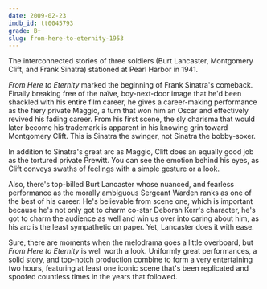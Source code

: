 ```yaml
---
date: 2009-02-23
imdb_id: tt0045793
grade: B+
slug: from-here-to-eternity-1953
---
```


The interconnected stories of three soldiers (Burt Lancaster, Montgomery Clift, and Frank Sinatra) stationed at Pearl Harbor in 1941.

_From Here to Eternity_ marked the beginning of Frank Sinatra's comeback. Finally breaking free of the naïve, boy-next-door image that he'd been shackled with his entire film career, he gives a career-making performance as the fiery private Maggio, a turn that won him an Oscar and effectively revived his fading career. From his first scene, the sly charisma that would later become his trademark is apparent in his knowing grin toward Montgomery Clift. This is Sinatra the swinger, not Sinatra the bobby-soxer.

In addition to Sinatra's great arc as Maggio, Clift does an equally good job as the tortured private Prewitt. You can see the emotion behind his eyes, as Clift conveys swaths of feelings with a simple gesture or a look.

Also, there's top-billed Burt Lancaster whose nuanced, and fearless performance as the morally ambiguous Sergeant Warden ranks as one of the best of his career. He's believable from scene one, which is important because he's not only got to charm co-star Deborah Kerr's character, he's got to charm the audience as well and win us over into caring about him, as his arc is the least sympathetic on paper. Yet, Lancaster does it with ease.

Sure, there are moments when the melodrama goes a little overboard, but _From Here to Eternity_ is well worth a look. Uniformly great performances, a solid story, and top-notch production combine to form a very entertaining two hours, featuring at least one iconic scene that's been replicated and spoofed countless times in the years that followed.
